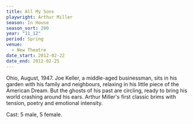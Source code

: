 ```yaml
---
title: All My Sons
playwright: Arthur Miller
season: In House
season_sort: 200
year: "11_12"
period: Spring
venue:
  - New Theatre
date_start: 2012-02-22
date_end: 2012-02-25
---
```


Ohio, August, 1947. Joe Keller, a middle-aged businessman, sits in his garden with his family and neighbours, relaxing in his little piece of the American Dream. But the ghosts of his past are circling, ready to bring his world crashing around his ears. Arthur Miller's first classic brims with tension, poetry and emotional intensity.

Cast: 5 male, 5 female.

